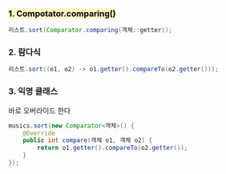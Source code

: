 ### <mark style="background: #FFF3A3A6;">1. Compotator.comparing() </mark>
```java
리스트.sort(Comparator.comparing(객체::getter));
```

### 2. 람다식
```java
리스트.sort((o1, o2) -> o1.getter().compareTo(o2.getter()));
```

### 3. 익명 클래스
바로 오버라이드 한다
```java
musics.sort(new Comparator<객체>() {
    @Override
    public int compare(객체 o1, 객체 o2) {
        return o1.getter().compareTo(o2.getter());
    }
});
```